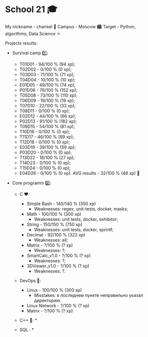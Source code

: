 # School 21 🎓

My nickname - charisel 🐸
Campus - Moscow 🏙
Target - Python, algorithms, Data Science ⚛️

Projects results:

  - Survival camp 1️⃣:
    * T01D01 - 94/100 % (94 xp);
    * T02D02 - 0/100 % (0 xp);
    * T03D03 - 71/100 % (71 xp);
    * T04D04 - 10/100 % (10 xp);
    * E01D05 - 49/100 % (74 xp);
    * P01D06 - 76/100 % (152 xp);
    * T05D08 - 73/100 % (110 xp);
    * T06D09 - 19/100 % (19 xp);
    * T07D10 - 22/100 % (33 xp);
    * T08D11 - 0/100 % (0 xp);
    * E02D12 - 44/100 % (66 xp);
    * P02D13 - 91/100 % (182 xp);
    * T09D15 - 54/100 % (81 xp);
    * T10D16 - 0/100 % (0 xp);
    * T11D17 - 46/100 % (69 xp);
    * T12D18 - 0/100 % (0 xp);
    * E03D19 - 39/100 % (59 xp);
    * P03D20 - 0/100 % (0 xp);
    * T13D22 - 18/100 % (27 xp);
    * T14D23 - 0/100 % (0 xp);
    * T15D24 - 0/100 % (0 xp);
    * E04D26 -  0/100 % (0 xp).
  AVG results - 32/100 % (48 xp) 🥉

  - Core programm 2️⃣:
    - C ❤️: 
      * Simple Bash - 140/140 % (350 xp)
        - Weaknesses: regex, unit-tests, docker, masks;
      * Math - 100/100 % (300 xp)
        - Weaknesses: unit tests, docker, exhibitor;
      * String - 150/150 % (750 xp)
        - Weaknesses: unit tests, docker, sprintf;
      * Decimal - 92/100 % (322 xp)
        - Weaknesses: all;
      * Matrix - ?/100 % (? xp)
        - Weaknesses: ?;
      * SmartCalc_v1.0 - ?/100 % (? xp)
        - Weaknesses: ?;
      * 3DViewer_v1.0 - ?/100 % (? xp)   
        - Weaknesses: ?.

    - DevOps 💜:
      * Linux - 100/100 % (300 xp)
        - Misstakes: в последнем пункте неправильно указал директорию.
      * Linux Network - ?/100 % (? xp)
      * Matrix - ?/100 % (? xp)

    - C++ 💚:
      * 
    - SQL :
      *
